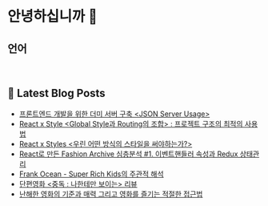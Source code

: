 # 안녕하십니까 👋



## 언어

<p>
  <img alt="" src= "https://img.shields.io/badge/JavaScript-F7DF1E?style=flat-square&logo=JavaScript&logoColor=white"/> 
  <img alt="" src= "https://img.shields.io/badge/TypeScript-black?logo=typescript&logoColor=blue"/>
</p>

## 📕 Latest Blog Posts

<ul><li><a href='https://wonbin109.tistory.com/74' target='_blank'>프론트엔드 개발을 위한 더미 서버 구축 &lt;JSON Server Usage&gt;</a></li><li><a href='https://wonbin109.tistory.com/73' target='_blank'>React x Style &lt;Global Style과 Routing의 조합&gt; : 프로젝트 구조의 최적의 사용법</a></li><li><a href='https://wonbin109.tistory.com/72' target='_blank'>React x Styles &lt;우린 어떤 방식의 스타일을 써야하는가?&gt;</a></li><li><a href='https://wonbin109.tistory.com/71' target='_blank'>React로 만든 Fashion Archive 심층분석 #1.  이벤트핸들러 속성과 Redux 상태관리</a></li><li><a href='https://wonbin109.tistory.com/70' target='_blank'>Frank Ocean - Super Rich Kids의 주관적 해석</a></li><li><a href='https://wonbin109.tistory.com/69' target='_blank'>단편영화 &lt;중독 : 나한테만 보이는&gt; 리뷰</a></li><li><a href='https://wonbin109.tistory.com/68' target='_blank'>난해한 영화의 기준과 매력 그리고 영화를 즐기는 적절한 접근법</a></li></ul>